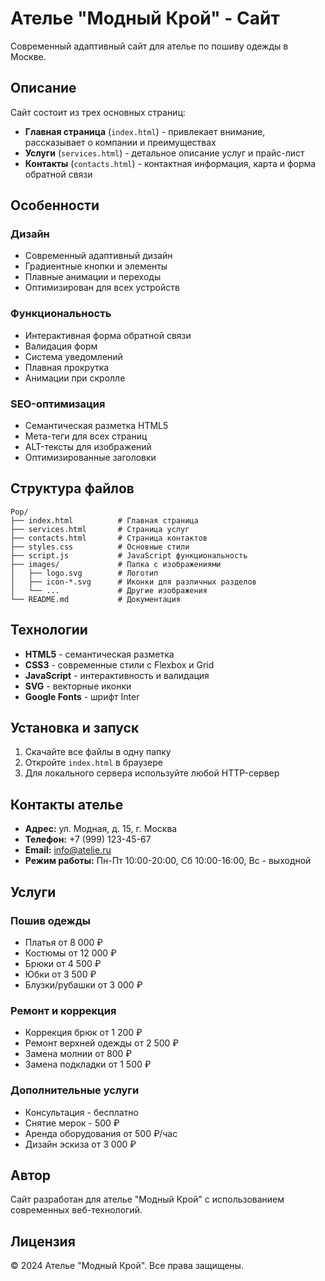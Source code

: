 # Ателье "Модный Крой" - Сайт

Современный адаптивный сайт для ателье по пошиву одежды в Москве.

## Описание

Сайт состоит из трех основных страниц:
- **Главная страница** (`index.html`) - привлекает внимание, рассказывает о компании и преимуществах
- **Услуги** (`services.html`) - детальное описание услуг и прайс-лист
- **Контакты** (`contacts.html`) - контактная информация, карта и форма обратной связи

## Особенности

### Дизайн
- Современный адаптивный дизайн
- Градиентные кнопки и элементы
- Плавные анимации и переходы
- Оптимизирован для всех устройств

### Функциональность
- Интерактивная форма обратной связи
- Валидация форм
- Система уведомлений
- Плавная прокрутка
- Анимации при скролле

### SEO-оптимизация
- Семантическая разметка HTML5
- Мета-теги для всех страниц
- ALT-тексты для изображений
- Оптимизированные заголовки

## Структура файлов

```
Pop/
├── index.html          # Главная страница
├── services.html       # Страница услуг
├── contacts.html       # Страница контактов
├── styles.css          # Основные стили
├── script.js           # JavaScript функциональность
├── images/             # Папка с изображениями
│   ├── logo.svg        # Логотип
│   ├── icon-*.svg      # Иконки для различных разделов
│   └── ...             # Другие изображения
└── README.md           # Документация
```

## Технологии

- **HTML5** - семантическая разметка
- **CSS3** - современные стили с Flexbox и Grid
- **JavaScript** - интерактивность и валидация
- **SVG** - векторные иконки
- **Google Fonts** - шрифт Inter

## Установка и запуск

1. Скачайте все файлы в одну папку
2. Откройте `index.html` в браузере
3. Для локального сервера используйте любой HTTP-сервер

## Контакты ателье

- **Адрес:** ул. Модная, д. 15, г. Москва
- **Телефон:** +7 (999) 123-45-67
- **Email:** info@atelie.ru
- **Режим работы:** Пн-Пт 10:00-20:00, Сб 10:00-16:00, Вс - выходной

## Услуги

### Пошив одежды
- Платья от 8 000 ₽
- Костюмы от 12 000 ₽
- Брюки от 4 500 ₽
- Юбки от 3 500 ₽
- Блузки/рубашки от 3 000 ₽

### Ремонт и коррекция
- Коррекция брюк от 1 200 ₽
- Ремонт верхней одежды от 2 500 ₽
- Замена молнии от 800 ₽
- Замена подкладки от 1 500 ₽

### Дополнительные услуги
- Консультация - бесплатно
- Снятие мерок - 500 ₽
- Аренда оборудования от 500 ₽/час
- Дизайн эскиза от 3 000 ₽

## Автор

Сайт разработан для ателье "Модный Крой" с использованием современных веб-технологий.

## Лицензия

© 2024 Ателье "Модный Крой". Все права защищены. 